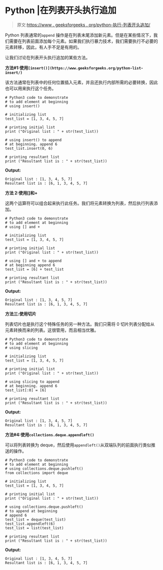# Python |在列表开头执行追加

> 原文:[https://www . geeksforgeeks . org/python-执行-列表开头追加/](https://www.geeksforgeeks.org/python-perform-append-at-beginning-of-list/)

Python 列表通常的`append` 操作是在列表末尾添加新元素。但是在某些情况下，我们需要在列表前面添加每个元素。如果我们执行暴力技术，我们需要执行不必要的元素转移，因此，有人手不足是有用的。

让我们讨论在列表开头执行追加的某些方法。

**方法#1:使用`[insert()](https://www.geeksforgeeks.org/python-list-insert/)`**

该方法通常在列表中的任何位置插入元素，并且还执行内部所需的必要转换，因此也可以用来执行这个任务。

```
# Python3 code to demonstrate 
# to add element at beginning
# using insert()

# initializing list 
test_list = [1, 3, 4, 5, 7]

# printing initial list 
print ("Original list : " + str(test_list))

# using insert() to append
# at beginning. append 6
test_list.insert(0, 6)

# printing resultant list 
print ("Resultant list is : " + str(test_list))
```

**Output:**

```
Original list : [1, 3, 4, 5, 7]
Resultant list is : [6, 1, 3, 4, 5, 7]

```

**方法 2:使用[]和+**

这两个运算符可以组合起来执行此任务。我们将元素转换为列表，然后执行列表添加。

```
# Python3 code to demonstrate 
# to add element at beginning
# using [] and +

# initializing list 
test_list = [1, 3, 4, 5, 7]

# printing initial list 
print ("Original list : " + str(test_list))

# using [] and + to append
# at beginning append 6
test_list = [6] + test_list

# printing resultant list 
print ("Resultant list is : " + str(test_list))
```

**Output:**

```
Original list : [1, 3, 4, 5, 7]
Resultant list is : [6, 1, 3, 4, 5, 7]

```

**方法三:使用切片**

列表切片也是执行这个特殊任务的另一种方法。我们只需将 0 切片列表分配给从元素转换而来的列表。这很管用，而且相当优雅。

```
# Python3 code to demonstrate 
# to add element at beginning
# using slicing 

# initializing list 
test_list = [1, 3, 4, 5, 7]

# printing initial list 
print ("Original list : " + str(test_list))

# using slicing to append 
# at beginning. append 6
test_list[:0] = [6]

# printing resultant list 
print ("Resultant list is : " + str(test_list))
```

**Output:**

```
Original list : [1, 3, 4, 5, 7]
Resultant list is : [6, 1, 3, 4, 5, 7]

```

**方法#4:使用`collections.deque.appendleft()`**

可以将列表转换为 deque，然后使用`appendleft()`从双端队列的前面执行类似推送的操作。

```
# Python3 code to demonstrate 
# to add element at beginning
# using collections.deque.pushleft()
from collections import deque

# initializing list 
test_list = [1, 3, 4, 5, 7]

# printing initial list 
print ("Original list : " + str(test_list))

# using collections.deque.pushleft()
# to append at beginning
# append 6
test_list = deque(test_list)
test_list.appendleft(6)
test_list = list(test_list)

# printing resultant list 
print ("Resultant list is : " + str(test_list))
```

**Output:**

```
Original list : [1, 3, 4, 5, 7]
Resultant list is : [6, 1, 3, 4, 5, 7]

```